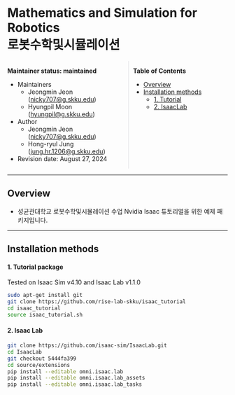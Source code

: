 # Mathematics and Simulation for Robotics <br> 로봇수학및시뮬레이션 


<div style="display:flex;">
<div style="flex:50%; padding-right:10px; border-right: 1px solid #dcdde1">

**Maintainer status: maintained**

- Maintainers
  - Jeongmin Jeon (nicky707@g.skku.edu)
  - Hyungpil Moon (hyungpil@g.skku.edu)
- Author
  - Jeongmin Jeon (nicky707@g.skku.edu)
  - Hong-ryul Jung (jung.hr.1206@g.skku.edu)
- Revision date: August 27, 2024

</div>
<div style="flex:40%; padding-left:10px;">

**Table of Contents**
- [Overview](#overview)
- [Installation methods](#installation-methods)
    - [1. Tutorial](#1-tutorial-package)
    - [2. IsaacLab](#2-isaac-lab)

</div>
</div>

---

## Overview


- 성균관대학교 로봇수학및시뮬레이션 수업 Nvidia Isaac 튜토리얼을 위한 예제 패키지입니다.

---

## Installation methods



#### 1. Tutorial package

Tested on Isaac Sim v4.10 and Isaac Lab v1.1.0

```bash
sudo apt-get install git
git clone https://github.com/rise-lab-skku/isaac_tutorial
cd isaac_tutorial 
source isaac_tutorial.sh
```

#### 2. Isaac Lab
```bash
git clone https://github.com/isaac-sim/IsaacLab.git
cd IsaacLab
git checkout 5444fa399
cd source/extensions
pip install --editable omni.isaac.lab
pip install --editable omni.isaac.lab_assets
pip install --editable omni.isaac.lab_tasks
```
